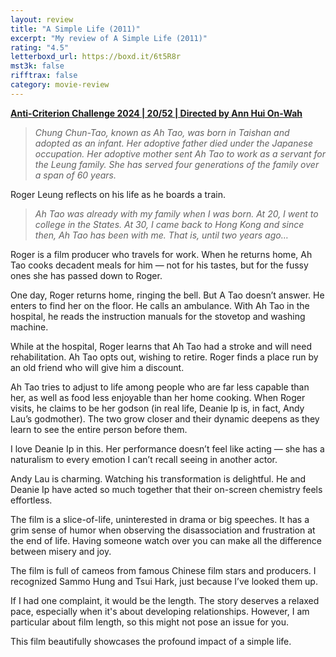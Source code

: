 ```yaml
---
layout: review
title: "A Simple Life (2011)"
excerpt: "My review of A Simple Life (2011)"
rating: "4.5"
letterboxd_url: https://boxd.it/6t5R8r
mst3k: false
rifftrax: false
category: movie-review
---
```


<b><a href="https://boxd.it/qBmUY/detail">Anti-Criterion Challenge 2024 | 20/52 | Directed by Ann Hui On-Wah</a></b>

<blockquote><i>Chung Chun-Tao, known as Ah Tao, was born in Taishan and adopted as an infant. Her adoptive father died under the Japanese occupation. Her adoptive mother sent Ah Tao to work as a servant for the Leung family. She has served four generations of the family over a span of 60 years.</i></blockquote>

Roger Leung reflects on his life as he boards a train.

<blockquote><i>Ah Tao was already with my family when I was born. At 20, I went to college in the States. At 30, I came back to Hong Kong and since then, Ah Tao has been with me. That is, until two years ago…</i></blockquote>

Roger is a film producer who travels for work. When he returns home, Ah Tao cooks decadent meals for him — not for his tastes, but for the fussy ones she has passed down to Roger.

One day, Roger returns home, ringing the bell. But A Tao doesn’t answer. He enters to find her on the floor. He calls an ambulance. With Ah Tao in the hospital, he reads the instruction manuals for the stovetop and washing machine.

While at the hospital, Roger learns that Ah Tao had a stroke and will need rehabilitation. Ah Tao opts out, wishing to retire. Roger finds a place run by an old friend who will give him a discount.

Ah Tao tries to adjust to life among people who are far less capable than her, as well as food less enjoyable than her home cooking. When Roger visits, he claims to be her godson (in real life, Deanie Ip is, in fact, Andy Lau’s godmother). The two grow closer and their dynamic deepens as they learn to see the entire person before them.

I love Deanie Ip in this. Her performance doesn’t feel like acting — she has a naturalism to every emotion I can’t recall seeing in another actor.

Andy Lau is charming. Watching his transformation is delightful. He and Deanie Ip have acted so much together that their on-screen chemistry feels effortless.

The film is a slice-of-life, uninterested in drama or big speeches. It has a grim sense of humor when observing the disassociation and frustration at the end of life. Having someone watch over you can make all the difference between misery and joy.

The film is full of cameos from famous Chinese film stars and producers. I recognized Sammo Hung and Tsui Hark, just because I’ve looked them up.

If I had one complaint, it would be the length. The story deserves a relaxed pace, especially when it's about developing relationships. However, I am particular about film length, so this might not pose an issue for you.

This film beautifully showcases the profound impact of a simple life.
